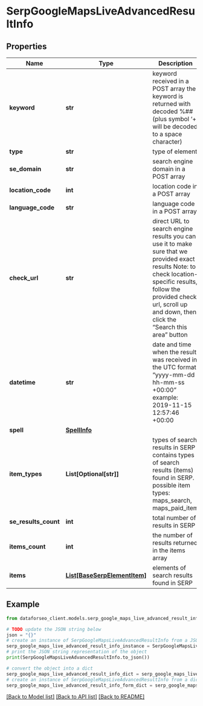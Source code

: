 # SerpGoogleMapsLiveAdvancedResultInfo


## Properties

Name | Type | Description | Notes
------------ | ------------- | ------------- | -------------
**keyword** | **str** | keyword received in a POST array the keyword is returned with decoded %## (plus symbol ‘+’ will be decoded to a space character) | [optional] 
**type** | **str** | type of element | [optional] 
**se_domain** | **str** | search engine domain in a POST array | [optional] 
**location_code** | **int** | location code in a POST array | [optional] 
**language_code** | **str** | language code in a POST array | [optional] 
**check_url** | **str** | direct URL to search engine results you can use it to make sure that we provided exact results Note: to check location-specific results, follow the provided check url, scroll up and down, then click the “Search this area” button | [optional] 
**datetime** | **str** | date and time when the result was received in the UTC format: “yyyy-mm-dd hh-mm-ss +00:00” example: 2019-11-15 12:57:46 +00:00 | [optional] 
**spell** | [**SpellInfo**](SpellInfo.md) |  | [optional] 
**item_types** | **List[Optional[str]]** | types of search results in SERP contains types of search results (items) found in SERP. possible item types: maps_search, maps_paid_item | [optional] 
**se_results_count** | **int** | total number of results in SERP | [optional] 
**items_count** | **int** | the number of results returned in the items array | [optional] 
**items** | [**List[BaseSerpElementItem]**](BaseSerpElementItem.md) | elements of search results found in SERP | [optional] 

## Example

```python
from dataforseo_client.models.serp_google_maps_live_advanced_result_info import SerpGoogleMapsLiveAdvancedResultInfo

# TODO update the JSON string below
json = "{}"
# create an instance of SerpGoogleMapsLiveAdvancedResultInfo from a JSON string
serp_google_maps_live_advanced_result_info_instance = SerpGoogleMapsLiveAdvancedResultInfo.from_json(json)
# print the JSON string representation of the object
print(SerpGoogleMapsLiveAdvancedResultInfo.to_json())

# convert the object into a dict
serp_google_maps_live_advanced_result_info_dict = serp_google_maps_live_advanced_result_info_instance.to_dict()
# create an instance of SerpGoogleMapsLiveAdvancedResultInfo from a dict
serp_google_maps_live_advanced_result_info_form_dict = serp_google_maps_live_advanced_result_info.from_dict(serp_google_maps_live_advanced_result_info_dict)
```
[[Back to Model list]](../README.md#documentation-for-models) [[Back to API list]](../README.md#documentation-for-api-endpoints) [[Back to README]](../README.md)


